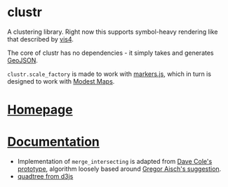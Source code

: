# clustr

A clustering library. Right now this supports
symbol-heavy rendering like that described by [vis4](http://vis4.net/blog/posts/clean-your-symbol-maps/).

The core of clustr has no dependencies - it simply takes and
generates [GeoJSON](http://www.geojson.org/).

`clustr.scale_factory` is made to work with [markers.js](http://mapbox.com/markers.js/),
which in turn is designed to work with [Modest Maps](http://github.com/modestmaps/modestmaps-js).

# [Homepage](http://mapbox.com/clustr/)

# [Documentation](https://github.com/mapbox/clustr/blob/gh-pages/API.md)

* Implementation of `merge_intersecting` is adapted from [Dave Cole's prototype](https://github.com/dhcole), algorithm
  loosely based around [Gregor Aisch's suggestion](http://vis4.net/blog/posts/clean-your-symbol-maps/).
* [quadtree from d3js](http://d3js.org/)
